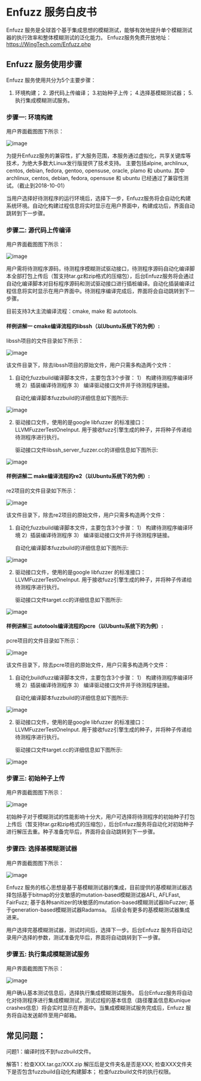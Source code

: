 # Enfuzz 服务白皮书

Enfuzz 服务是全球首个基于集成思想的模糊测试，能够有效地提升单个模糊测试器的执行效率和整体模糊测试的泛化能力。
Enfuzz服务免费开放地址：https://WingTech.com/Enfuzz.php

## Enfuzz 服务使用步骤

Enfuzz 服务使用共分为5个主要步骤：
1. 环境构建； 2. 源代码上传编译； 3.初始种子上传； 4.选择基模糊测试器； 5.执行集成模糊测试服务。

###  步骤一: 环境构建

用户界面截图图下所示：

![image](https://github.com/131250106/enfuzzer/blob/master/example/image/step1.PNG)

为提升Enfuzz服务的兼容性，扩大服务范围，本服务通过虚拟化，共享关键库等技术，为绝大多数大Linux发行版提供了技术支持。
主要包括alpine, archlinux, centos, debian, fedora, gentoo, opensuse, oracle, plamo 和 ubuntu.
其中 archlinux, centos, debian, fedora, opensuse 和 ubuntu 已经通过了兼容性测试。（截止到2018-10-01）

当用户选择好待测程序的运行环境后，选择下一步，Enfuzz服务将会自动化构建系统环境。自动化构建过程信息将实时显示在用户界面中，构建成功后，界面自动跳转到下一步骤。


### 步骤二: 源代码上传编译

用户界面截图图下所示：

![image](https://github.com/131250106/enfuzzer/blob/master/example/image/step2.PNG)

用户需将待测程序源码，待测程序模糊测试驱动接口，待测程序源码自动化编译脚本全部打包上传后（暂支持tar.gz和zip格式的压缩包），后台Enfuzz服务将会通过自动化编译脚本对目标程序源码和测试驱动接口进行插桩编译。自动化插装编译过程信息将实时显示在用户界面中。待测程序编译完成后，界面将会自动跳转到下一步骤。

目前支持3大主流编译流程：cmake, make 和 autotools.

#### 样例讲解一 cmake编译流程的libssh（以Ubuntu系统下的为例）: 

libssh项目的文件目录如下所示：

![image](https://github.com/131250106/enfuzzer/blob/master/example/image/example1_1.png)

该文件目录下，除去libssh项目的原始文件，用户只需多构造两个文件：

1. 自动化fuzzbuild编译脚本文件，主要包含3个步骤：
	1） 构建待测程序编译环境
	2）插装编译待测程序
	3） 编译驱动接口文件并于待测程序链接。

   自动化编译脚本fuzzbuild的详细信息如下图所示:

![image](https://github.com/131250106/enfuzzer/blob/master/example/image/example1_2.png)

2. 驱动接口文件，使用的是google libfuzzer 的标准接口：LLVMFuzzerTestOneInput. 
用于接收fuzz引擎生成的种子，并将种子传递给待测程序进行执行。

   驱动接口文件libssh_server_fuzzer.cc的详细信息如下图所示:

![image](https://github.com/131250106/enfuzzer/blob/master/example/image/example1_3.png)


#### 样例讲解二 make编译流程的re2（以Ubuntu系统下的为例）: 

re2项目的文件目录如下所示：

![image](https://github.com/131250106/enfuzzer/blob/master/example/image/example2_1.png)

该文件目录下，除去re2项目的原始文件，用户只需多构造两个文件：

1. 自动化fuzzbuild编译脚本文件，主要包含3个步骤：
	1） 构建待测程序编译环境
	2）插装编译待测程序
	3） 编译驱动接口文件并于待测程序链接。

   自动化编译脚本fuzzbuild的详细信息如下图所示:

![image](https://github.com/131250106/enfuzzer/blob/master/example/image/example2_2.png)

2. 驱动接口文件，使用的是google libfuzzer 的标准接口：LLVMFuzzerTestOneInput. 
用于接收fuzz引擎生成的种子，并将种子传递给待测程序进行执行。

   驱动接口文件target.cc的详细信息如下图所示:

![image](https://github.com/131250106/enfuzzer/blob/master/example/image/example2_3.png)


#### 样例讲解三 autotools编译流程的pcre（以Ubuntu系统下的为例）: 

pcre项目的文件目录如下所示：

![image](https://github.com/131250106/enfuzzer/blob/master/example/image/example3_1.png)

该文件目录下，除去pcre项目的原始文件，用户只需多构造两个文件：

1. 自动化buildfuzz编译脚本文件，主要包含3个步骤：
	1） 构建待测程序编译环境
	2）插装编译待测程序
	3） 编译驱动接口文件并于待测程序链接。

   自动化编译脚本fuzzbuild的详细信息如下图所示:

![image](https://github.com/131250106/enfuzzer/blob/master/example/image/example3_2.png)

2. 驱动接口文件，使用的是google libfuzzer 的标准接口：LLVMFuzzerTestOneInput. 
用于接收fuzz引擎生成的种子，并将种子传递给待测程序进行执行。

   驱动接口文件target.cc的详细信息如下图所示:

![image](https://github.com/131250106/enfuzzer/blob/master/example/image/example3_3.png)


### 步骤三: 初始种子上传

用户界面截图图下所示：

![image](https://github.com/131250106/enfuzzer/blob/master/example/image/step2.PNG)

初始种子对于模糊测试的性能影响十分大，用户可选择将待测程序的初始种子打包上传后（暂支持tar.gz和zip格式的压缩包），后台Enfuzz服务将自动化对初始种子进行解压去重。种子准备完毕后，界面将会自动跳转到下一步骤。


### 步骤四: 选择基模糊测试器

用户界面截图图下所示：

![image](https://github.com/131250106/enfuzzer/blob/master/example/image/step4.PNG)

Enfuzz 服务的核心思想是基于基模糊测试器的集成，目前提供的基模糊测试器选择包括基于bitmap的分支敏感的mutation-based模糊测试器AFL, AFLFast, FairFuzz; 基于各种sanitizer的块敏感的mutation-based模糊测试器libFuzzer; 基于generation-based模糊测试器Radamsa。
后续会有更多的基模糊测试器集成进来。

用户选择完基模糊测试器，测试时间后，选择下一步。后台Enfuzz 服务将自动记录用户选择的参数，测试准备完毕后，界面将自动跳转到下一步骤。


### 步骤五: 执行集成模糊测试服务

用户界面截图图下所示：

![image](https://github.com/131250106/enfuzzer/blob/master/example/image/step5.PNG)


用户确认基本测试信息后，选择执行集成模糊测试服务。 后台Enfuzz服务将自动化对待测程序进行集成模糊测试，测试过程的基本信息（路径覆盖信息和unique crashes信息）将会实时显示在界面中。当集成模糊测试服务完成后，Enfuzz 服务将自动发送邮件至用户邮箱。





## 常见问题：

问题1：编译时找不到fuzzbuild文件。

解答1：检查XXX.tar.gz/XXX.zip 解压后是文件夹名是否是XXX; 
			检查XXX文件夹下是否包含fuzzbuild自动化构建脚本；
			检查fuzzbuild文件的执行权限。
